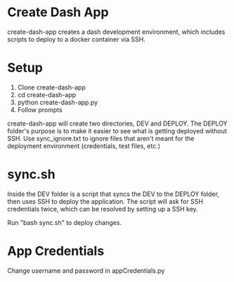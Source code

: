 # Create Dash App
create-dash-app creates a dash development environment, which includes scripts to deploy to a docker container via SSH. 

# Setup
1. Clone create-dash-app
2. cd create-dash-app
3. python create-dash-app.py
4. Follow prompts

create-dash-app will create two directories, DEV and DEPLOY. The DEPLOY folder's purpose is to make it easier to see what is getting deployed without SSH. Use sync_ignore.txt to ignore files that aren't meant for the deployment environment (credentials, test files, etc.)

# sync.sh
Inside the DEV folder is a script that syncs the DEV to the DEPLOY folder, then uses SSH to deploy the application. The script will ask for SSH credentials twice, which can be resolved by setting up a SSH key.

Run "bash sync.sh" to deploy changes.

# App Credentials 
Change username and password in appCredentials.py


